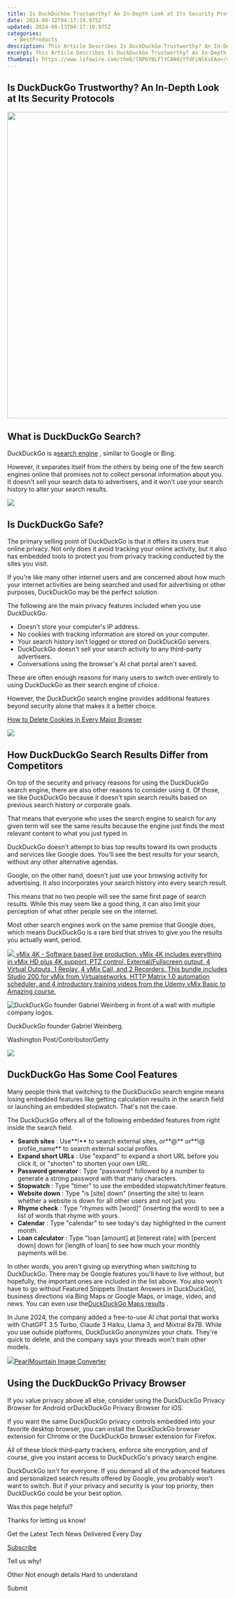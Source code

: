 ```yaml
---
title: Is DuckDuckGo Trustworthy? An In-Depth Look at Its Security Protocols
date: 2024-08-12T04:17:19.975Z
updated: 2024-08-13T04:17:19.975Z
categories:
  - BestProducts
description: This Article Describes Is DuckDuckGo Trustworthy? An In-Depth Look at Its Security Protocols
excerpt: This Article Describes Is DuckDuckGo Trustworthy? An In-Depth Look at Its Security Protocols
thumbnail: https://www.lifewire.com/thmb/lNP6YBLFlYCAN4zYTdFiNlKsEAo=/400x300/filters:no_upscale():max_bytes(150000):strip_icc():format(webp)/WashingtonPostContributor_DuckDuckGofounder_GettyImages-155963492-cb01f77ce83d497983ec79cb797e2336.jpg
---
```


## Is DuckDuckGo Trustworthy? An In-Depth Look at Its Security Protocols
<!-- affiliate ads begin -->
<a href="https://unicoeye.pxf.io/c/5597632/2084396/18498" target="_top" id="2084396"><img src="//a.impactradius-go.com/display-ad/18498-2084396" border="0" alt="" width="1920" height="700"/></a><img height="0" width="0" src="https://imp.pxf.io/i/5597632/2084396/18498" style="position:absolute;visibility:hidden;" border="0" />
<!-- affiliate ads end -->
## What is DuckDuckGo Search?

 DuckDuckGo is a[search engine](https://www.lifewire.com/how-does-search-engine-work-3482032) , similar to Google or Bing.

 However, it separates itself from the others by being one of the few search engines online that promises not to collect personal information about you. It doesn't sell your search data to advertisers, and it won't use your search history to alter your search results.  

<!-- affiliate ads begin -->
<a href="https://store.nero.com/order/checkout.php?PRODS=42296985&QTY=1&AFFILIATE=108875&CART=1"><img src="https://secure.avangate.com/images/merchant/9cea886b9f44a3c2df1163730ab64994/products/copy_nero_burning_rom_cart.png" border="0">
</a>
<!-- affiliate ads end -->
## Is DuckDuckGo Safe?

 The primary selling point of DuckDuckGo is that it offers its users true online privacy. Not only does it avoid tracking your online activity, but it also has embedded tools to protect you from privacy tracking conducted by the sites you visit.

 If you're like many other internet users and are concerned about how much your internet activities are being searched and used for advertising or other purposes, DuckDuckGo may be the perfect solution.

 The following are the main privacy features included when you use DuckDuckGo.

* Doesn't store your computer's IP address.
* No cookies with tracking information are stored on your computer.
* Your search history isn't logged or stored on DuckDuckGo servers.
* DuckDuckGo doesn't sell your search activity to any third-party advertisers.
* Conversations using the browser's AI chat portal aren't saved.

 These are often enough reasons for many users to switch over entirely to using DuckDuckGo as their search engine of choice.

 However, the DuckDuckGo search engine provides additional features beyond security alone that makes it a better choice.

[How to Delete Cookies in Every Major Browser](https://www.lifewire.com/how-to-delete-cookies-2617981)

<!-- affiliate ads begin -->
<a href="https://shop.incomedia.eu/order/checkout.php?PRODS=39655089&QTY=1&AFFILIATE=108875&CART=1"><img src="https://incomedia.eu/files/images/affiliates/wa/01_WA_728x90.jpg" border="0"></a>
<!-- affiliate ads end -->
## How DuckDuckGo Search Results Differ from Competitors

 On top of the security and privacy reasons for using the DuckDuckGo search engine, there are also other reasons to consider using it. Of those, we like DuckDuckGo because it doesn't spin search results based on previous search history or corporate goals.

 That means that everyone who uses the search engine to search for any given term will see the same results because the engine just finds the most relevant content to what you just typed in.

 DuckDuckGo doesn't attempt to bias top results toward its own products and services like Google does. You'll see the best results for your search, without any other alternative agendas.

 Google, on the other hand, doesn't just use your browsing activity for advertising. It also incorporates your search history into every search result.

 This means that no two people will see the same first page of search results. While this may seem like a good thing, it can also limit your perception of what other people see on the internet.  

 Most other search engines work on the same premise that Google does, which means DuckDuckGo is a rare bird that strives to give you the results you actually want, period.  

<!-- affiliate ads begin -->
<a href="https://secure.2checkout.com/order/checkout.php?PRODS=30901369&QTY=1&AFFILIATE=108875&CART=1"> <img src="https://secure.avangate.com/images/merchant/ce9a6fb2becc2d235e62b125e9260102/products/1_copy_vMixCallScreenshot1-large.jpg" border="0"> vMix 4K - Software based live production. vMix 4K includes everything in vMix HD plus 4K support, PTZ control, External/Fullscreen output, 4 Virtual Outputs, 1 Replay, 4 vMix Call, and 2 Recorders. 
This bundle includes Studio 200 for vMix from Virtualsetworks, HTTP Matrix 1.0 automation scheduler, and 4 introductory training videos from the Udemy vMix Basic to Amazing course. </a>
<!-- affiliate ads end -->
![DuckDuckGo founder Gabriel Weinberg in front of a wall with multiple company logos.](https://www.lifewire.com/thmb/Ccmu5xs7UyKhRnBScvc5DOjcNXY=/1500x0/filters:no_upscale():max_bytes(150000):strip_icc():format(webp)/WashingtonPostContributor_DuckDuckGofounder_GettyImages-155963492-cb01f77ce83d497983ec79cb797e2336.jpg)

 DuckDuckGo founder Gabriel Weinberg.

Washington Post/Contributor/Getty

<!-- affiliate ads begin -->
<a href="https://store.movavi.com/affiliate.php?ACCOUNT=MOVAVI&AFFILIATE=108875&PATH=https%3A%2F%2Fwww.movavi.com%3FAFFILIATE%3D108875%26RESOURCE%3DMovavi%2BVideo%2BConverter%2BBox"><img src="https://mcusercontent.com/0885a03ded3d480dca9287f12/images/8020c1dc-518e-3bdf-6e7b-e6d1bdf1597b.jpg" border="0"></a>
<!-- affiliate ads end -->
## DuckDuckGo Has Some Cool Features

 Many people think that switching to the DuckDuckGo search engine means losing embedded features like getting calculation results in the search field or launching an embedded stopwatch. That's not the case.

 The DuckDuckGo offers all of the following embedded features from right inside the search field.

* **Search sites** : Use**!** to search external sites, or**@** or**!@ profile\_name** to search external social profiles.
* **Expand short URLs** : Use "expand" to expand a short URL before you click it, or "shorten" to shorten your own URL.
* **Password generator** : Type "password" followed by a number to generate a strong password with that many characters.
* **Stopwatch** : Type "timer" to use the embedded stopwatch/timer feature.
* **Website down** : Type "is \[site\] down" (inserting the site) to learn whether a website is down for all other users and not just you.
* **Rhyme check** : Type "rhymes with \[word\]" (inserting the word) to see a list of words that rhyme with yours.
* **Calendar** : Type "calendar" to see today's day highlighted in the current month.
* **Loan calculator** : Type "loan \[amount\] at \[interest rate\] with \[percent down\] down for \[length of loan\] to see how much your monthly payments will be.

 In other words, you aren't giving up everything when switching to DuckDuckGo. There may be Google features you'll have to live without, but hopefully, the important ones are included in the list above. You also won't have to go without Featured Snippets (Instant Answers in DuckDuckGo), business directions via Bing Maps or Google Maps, or image, video, and news. You can even use the[DuckDuckGo Maps results](https://www.lifewire.com/how-to-use-duckduck-go-maps-4589112) .

 In June 2024, the company added a free-to-use AI chat portal that works with ChatGPT 3.5 Turbo, Claude 3 Haiku, Llama 3, and Mixtral 8x7B. While you use outside platforms, DuckDuckGo anonymizes your chats. They're quick to delete, and the company says your threads won't train other models.

<!-- affiliate ads begin -->
<a href="https://secure.2checkout.com/order/checkout.php?PRODS=4550420&QTY=1&AFFILIATE=108875&CART=1"><img src="https://www.pearlmountainsoft.com/n_img/product/pic/f_02.jpg" border="0">PearlMountain Image Converter</a>
<!-- affiliate ads end -->
## Using the DuckDuckGo Privacy Browser

 If you value privacy above all else, consider using the DuckDuckGo Privacy Browser for Android orDuckDuckGo Privacy Browser for iOS.

 If you want the same DuckDuckGo privacy controls embedded into your favorite desktop browser, you can install the DuckDuckGo browser extension for Chrome or the DuckDuckGo browser extension for Firefox.

 All of these block third-party trackers, enforce site encryption, and of course, give you instant access to DuckDuckGo's privacy search engine.

 DuckDuckGo isn't for everyone. If you demand all of the advanced features and personalized search results offered by Google, you probably won't want to switch. But if your privacy and security is your top priority, then DuckDuckGo could be your best option.

Was this page helpful?

Thanks for letting us know!

 Get the Latest Tech News Delivered Every Day

[Subscribe](https://www.lifewire.com/#)

Tell us why!

 Other  Not enough details  Hard to understand

 Submit

<ins class="adsbygoogle"
     style="display:block"
     data-ad-format="autorelaxed"
     data-ad-client="ca-pub-7571918770474297"
     data-ad-slot="1223367746"></ins>



<ins class="adsbygoogle"
     style="display:block"
     data-ad-client="ca-pub-7571918770474297"
     data-ad-slot="8358498916"
     data-ad-format="auto"
     data-full-width-responsive="true"></ins>



